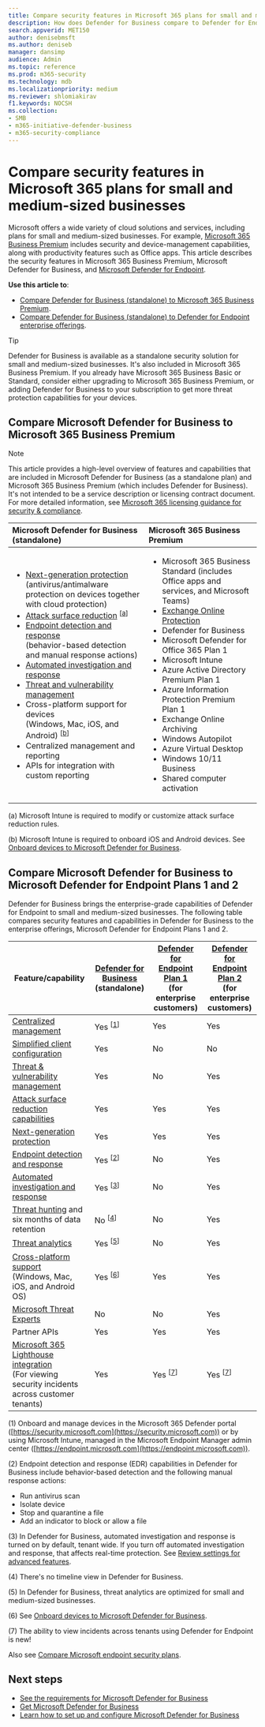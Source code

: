 ```yaml
---
title: Compare security features in Microsoft 365 plans for small and medium-sized businesses
description: How does Defender for Business compare to Defender for Endpoint and Microsoft 365 Business Premium? See what's included in each plan so you can make a more informed decision for your company.
search.appverid: MET150
author: denisebmsft
ms.author: deniseb
manager: dansimp
audience: Admin
ms.topic: reference
ms.prod: m365-security
ms.technology: mdb
ms.localizationpriority: medium
ms.reviewer: shlomiakirav
f1.keywords: NOCSH
ms.collection: 
- SMB
- m365-initiative-defender-business
- m365-security-compliance
---
```


# Compare security features in Microsoft 365 plans for small and medium-sized businesses

Microsoft offers a wide variety of cloud solutions and services, including plans for small and medium-sized businesses. For example, [Microsoft 365 Business Premium](../../business/microsoft-365-business-overview.md) includes security and device-management capabilities, along with productivity features such as Office apps. This article describes the security features in Microsoft 365 Business Premium, Microsoft Defender for Business, and [Microsoft Defender for Endpoint](../defender-endpoint/microsoft-defender-endpoint.md).


**Use this article to**:

- [Compare Defender for Business (standalone) to Microsoft 365 Business Premium](#compare-security-features-in-microsoft-defender-for-business-to-microsoft-365-business-premium).
- [Compare Defender for Business (standalone) to Defender for Endpoint enterprise offerings](#compare-microsoft-defender-for-business-to-microsoft-defender-for-endpoint-plans-1-and-2).

> [!TIP]
> Defender for Business is available as a standalone security solution for small and medium-sized businesses. It's also included in Microsoft 365 Business Premium. If you already have Microsoft 365 Business Basic or Standard, consider either upgrading to Microsoft 365 Business Premium, or adding Defender for Business to your subscription to get more threat protection capabilities for your devices.

## Compare Microsoft Defender for Business to Microsoft 365 Business Premium

> [!NOTE]
> This article provides a high-level overview of features and capabilities that are included in Microsoft Defender for Business (as a standalone plan) and Microsoft 365 Business Premium (which includes Defender for Business). It's not intended to be a service description or licensing contract document. For more detailed information, see [Microsoft 365 licensing guidance for security & compliance](/office365/servicedescriptions/microsoft-365-service-descriptions/microsoft-365-tenantlevel-services-licensing-guidance/microsoft-365-security-compliance-licensing-guidance).

| Microsoft Defender for Business (standalone) | Microsoft 365 Business Premium |
|:---|:---|
| <ul><li>[Next-generation protection](../defender-endpoint/microsoft-defender-antivirus-in-windows-10.md)<br/>(antivirus/antimalware protection on devices together with cloud protection)</li><li>[Attack surface reduction](../defender-endpoint/overview-attack-surface-reduction.md) <sup>[[a](#fna)]</sup></li><li>[Endpoint detection and response](../defender-endpoint/overview-endpoint-detection-response.md)<br/>(behavior-based detection and manual response actions)</li><li>[Automated investigation and response](../defender-endpoint/automated-investigations.md)</li><li>[Threat and vulnerability management](mdb-view-tvm-dashboard.md)</li><li>Cross-platform support for devices<br/>(Windows, Mac, iOS, and Android) <sup>[[b](#fnb)]</sup></li><li>Centralized management and reporting</li><li>APIs for integration with custom reporting</li></ul> | <ul><li>Microsoft 365 Business Standard (includes Office apps and services, and Microsoft Teams)</li><li>[Exchange Online Protection](../office-365-security/exchange-online-protection-overview.md)</li><li>Defender for Business</li><li>Microsoft Defender for Office 365 Plan 1</li><li>Microsoft Intune</li><li>Azure Active Directory Premium Plan 1</li><li>Azure Information Protection Premium Plan 1</li><li>Exchange Online Archiving</li><li>Windows Autopilot</li><li>Azure Virtual Desktop</li><li>Windows 10/11 Business</li><li>Shared computer activation</li></ul> |

(<a id="fna">a</a>) Microsoft Intune is required to modify or customize attack surface reduction rules.

(<a id="fnb">b</a>) Microsoft Intune is required to onboard iOS and Android devices. See [Onboard devices to Microsoft Defender for Business](mdb-onboard-devices.md).

## Compare Microsoft Defender for Business to Microsoft Defender for Endpoint Plans 1 and 2

Defender for Business brings the enterprise-grade capabilities of Defender for Endpoint to small and medium-sized businesses. The following table compares security features and capabilities in Defender for Business to the enterprise offerings, Microsoft Defender for Endpoint Plans 1 and 2.

|Feature/capability|[Defender for Business](mdb-overview.md)<br/>(standalone)|[Defender for Endpoint Plan 1](../defender-endpoint/defender-endpoint-plan-1.md)<br/>(for enterprise customers) |[Defender for Endpoint Plan 2](../defender-endpoint/microsoft-defender-endpoint.md)<br/>(for enterprise customers) |
|---|---|---|---|
|[Centralized management](../defender-endpoint/manage-atp-post-migration.md) |Yes <sup>[[1](#fn1)]</sup>|Yes|Yes|
|[Simplified client configuration](mdb-simplified-configuration.md)|Yes|No|No|
|[Threat & vulnerability management](../defender-endpoint/next-gen-threat-and-vuln-mgt.md)|Yes|No|Yes|
|[Attack surface reduction capabilities](../defender-endpoint/overview-attack-surface-reduction.md)|Yes|Yes|Yes|
|[Next-generation protection](../defender-endpoint/next-generation-protection.md)|Yes|Yes|Yes|
|[Endpoint detection and response](../defender-endpoint/overview-endpoint-detection-response.md)|Yes <sup>[[2](#fn2)]</sup>|No|Yes|
|[Automated investigation and response](../defender-endpoint/automated-investigations.md)|Yes <sup>[[3](#fn3)]</sup>|No|Yes|
|[Threat hunting](../defender-endpoint/advanced-hunting-overview.md) and six months of data retention |No <sup>[[4](#fn4)]</sup>|No|Yes|
|[Threat analytics](../defender-endpoint/threat-analytics.md)|Yes <sup>[[5](#fn5)]</sup>|No|Yes|
|[Cross-platform support](../defender-endpoint/minimum-requirements.md) <br/>(Windows, Mac, iOS, and Android OS)|Yes <sup>[[6](#fn6)]</sup>|Yes|Yes|
|[Microsoft Threat Experts](../defender-endpoint/microsoft-threat-experts.md)|No|No|Yes|
|Partner APIs|Yes|Yes|Yes|
|[Microsoft 365 Lighthouse integration](../../lighthouse/m365-lighthouse-overview.md) <br/>(For viewing security incidents across customer tenants)|Yes |Yes <sup>[[7](#fn7)]</sup>|Yes <sup>[[7](#fn7)]</sup>|

(<a id="fn1">1</a>) Onboard and manage devices in the Microsoft 365 Defender portal ([https://security.microsoft.com](https://security.microsoft.com)) or by using Microsoft Intune, managed in the Microsoft Endpoint Manager admin center ([https://endpoint.microsoft.com](https://endpoint.microsoft.com)).

(<a id="fn2">2</a>) Endpoint detection and response (EDR) capabilities in Defender for Business include behavior-based detection and the following manual response actions: 
- Run antivirus scan
- Isolate device
- Stop and quarantine a file
- Add an indicator to block or allow a file

(<a id="fn3">3</a>) In Defender for Business, automated investigation and response is turned on by default, tenant wide. If you turn off automated investigation and response, that affects real-time protection. See [Review settings for advanced features](mdb-configure-security-settings.md#review-settings-for-advanced-features).  

(<a id="fn4">4</a>) There's no timeline view in Defender for Business.

(<a id="fn5">5</a>) In Defender for Business, threat analytics are optimized for small and medium-sized businesses.

(<a id="fn6">6</a>) See [Onboard devices to Microsoft Defender for Business](mdb-onboard-devices.md).

(<a id="fn7">7</a>) The ability to view incidents across tenants using Defender for Endpoint is new!

Also see [Compare Microsoft endpoint security plans](../defender-endpoint/defender-endpoint-plan-1-2.md).

## Next steps

- [See the requirements for Microsoft Defender for Business](mdb-requirements.md)
- [Get Microsoft Defender for Business](get-defender-business.md)
- [Learn how to set up and configure Microsoft Defender for Business](mdb-setup-configuration.md)
